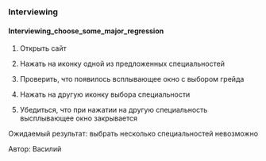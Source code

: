 ### Interviewing
#### Interviewing_choose_some_major_regression


1. Открыть сайт

2. Нажать на иконку одной из предложенных специальностей

3. Проверить, что появилось всплывающее окно с выбором грейда

4. Нажать на другую иконку выбора специальности

5. Убедиться, что при нажатии на другую специальность высплывающее окно закрывается

Ожидаемый результат: выбрать несколько специальностей невозможно

Автор: Василий